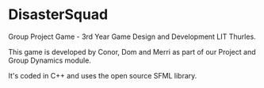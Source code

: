 # DisasterSquad
Group Project Game - 3rd Year Game Design and Development LIT Thurles.

This game is developed by Conor, Dom and Merri as part of our Project and Group Dynamics module.

It's coded in C++ and uses the open source SFML library.
